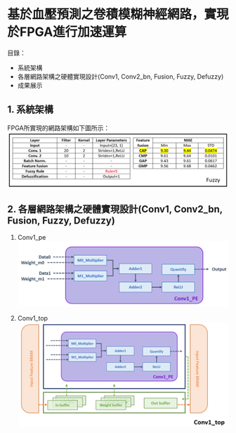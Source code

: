 # 基於血壓預測之卷積模糊神經網路，實現於FPGA進行加速運算

目錄：
- 系統架構
- 各層網路架構之硬體實現設計(Conv1, Conv2_bn, Fusion, Fuzzy, Defuzzy)
- 成果展示

## 1. 系統架構
FPGA所實現的網路架構如下圖所示：
![image](https://github.com/Slaung/Blood-Pressure-Estimation-CFNP-Implement-FPGA/blob/main/Figure/Figure1.png)

## 2. 各層網路架構之硬體實現設計(Conv1, Conv2_bn, Fusion, Fuzzy, Defuzzy)
1. Conv1_pe
![image](https://github.com/Slaung/Blood-Pressure-Estimation-CFNP-Implement-FPGA/blob/main/Figure/Figure2.png)

2. Conv1_top
![image](https://github.com/Slaung/Blood-Pressure-Estimation-CFNP-Implement-FPGA/blob/main/Figure/Figure3.png)
